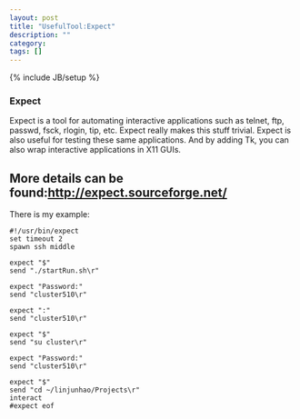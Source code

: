 ```yaml
---
layout: post
title: "UsefulTool:Expect"
description: ""
category: 
tags: []
---
```

{% include JB/setup %}
### Expect

Expect is a tool for automating interactive applications such as telnet, ftp, passwd, fsck, rlogin, tip, etc. Expect really makes this stuff trivial. Expect is also useful for testing these same applications. And by adding Tk, you can also wrap interactive applications in X11 GUIs.

More details can be found:http://expect.sourceforge.net/
-----

There is my example:

	#!/usr/bin/expect
	set timeout 2
	spawn ssh middle

	expect "$"
	send "./startRun.sh\r"

	expect "Password:"
	send "cluster510\r"

	expect ":"
	send "cluster510\r"

	expect "$"
	send "su cluster\r"

	expect "Password:"
	send "cluster510\r"

	expect "$"
	send "cd ~/linjunhao/Projects\r"
	interact
	#expect eof


